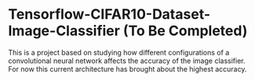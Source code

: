 # Tensorflow-CIFAR10-Dataset-Image-Classifier (To Be Completed)
This is a project based on studying how different configurations of a convolutional neural network affects the accuracy of the image classifier. For now this current architecture has brought about the highest accuracy.
